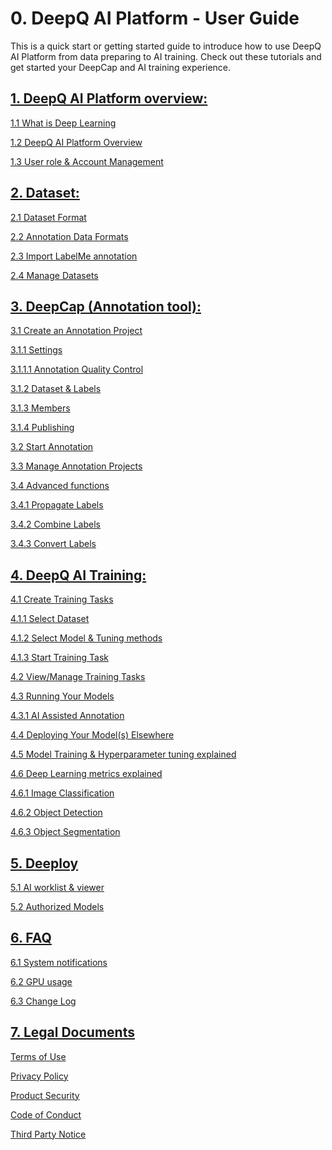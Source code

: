 # 0. DeepQ AI Platform - User Guide

This is a quick start or getting started guide to introduce how to use DeepQ AI Platform from data preparing to AI training. Check out these tutorials and get started your DeepCap and AI training experience.

## [1. DeepQ AI Platform overview:](working-flow-1/)

[1.1 What is Deep Learning](working-flow-1/what-is-deep-learning.md)

[1.2 DeepQ AI Platform Overview](working-flow-1/deepcap-main-page-introduction.md)

[1.3 User role & Account Management](working-flow-1/untitled-1.md)

## [2. Dataset:](dataset/)

[2.1 Dataset Format](dataset/upload-dataset.md)

[2.2 Annotation Data Formats](dataset/annotation-data-formats.md)

[2.3 Import LabelMe annotation](dataset/import-labelme-annotation.md)

[2.4 Manage Datasets](dataset/untitled.md)

## [3. DeepCap (Annotation tool):](working-flow/)

[3.1 Create an Annotation Project](working-flow/create-an-annotation-project/)

[   3.1.1 Settings](working-flow/create-an-annotation-project/1.-settings/)

[      3.1.1.1 Annotation Quality Control](working-flow/create-an-annotation-project/1.-settings/deepcap-smart-validation-dsv.md)

[   3.1.2 Dataset & Labels](working-flow/create-an-annotation-project/2.-dataset-and-labels.md)

[   3.1.3 Members](working-flow/create-an-annotation-project/3.-members.md)

[   3.1.4 Publishing](working-flow/create-an-annotation-project/4.-publishing.md)

[3.2 Start Annotation](working-flow/start-annotation.md)

[3.3 Manage Annotation Projects](working-flow/manage-annotation-projects.md)

[3.4 Advanced functions](working-flow/advanced-annotation-features.md)

[   3.4.1 Propagate Labels](working-flow/advanced-annotation-features.md#propagate-labels)

&#x20;  [3.4.2 Combine Labels](working-flow/advanced-annotation-features.md#3-4-2-combine-labels)

&#x20;  [3.4.3 Convert Labels](working-flow/advanced-annotation-features.md#3-4-3-convert-labels)

## [4. DeepQ AI Training:](account-management/)

[4.1 Create Training Tasks](account-management/create-training-tasks/)

&#x20;  [4.1.1 Select Dataset](account-management/create-training-tasks/1.-select-dataset.md)

&#x20;  [4.1.2 Select Model & Tuning methods](account-management/create-training-tasks/2.-select-model.md)

&#x20;  [4.1.3 Start Training Task](account-management/create-training-tasks/3.-start-task.md)

[4.2 View/Manage Training Tasks](account-management/manage-training-tasks.md)

[4.3 Running Your Models](account-management/running-your-models/)

&#x20;  [4.3.1 AI Assisted Annotation](account-management/running-your-models/ai-assisted-annotation.md)

[4.4 Deploying Your Model(s) Elsewhere](account-management/how-to-test-the-model-on-your-machine.md)

[4.5 Model Training & Hyperparameter tuning explained](account-management/model-training-and-hyperparameter-tuning-explained.md)

[4.6 Deep Learning metrics explained](account-management/deep-learning-metrics-explained/)

&#x20;  [4.6.1 Image Classification](account-management/deep-learning-metrics-explained/multi-class-classification.md)

&#x20;  [4.6.2 Object Detection](account-management/deep-learning-metrics-explained/object-detection.md)

&#x20;  [4.6.3 Object Segmentation](account-management/deep-learning-metrics-explained/object-segmentation.md)

## [5. Deeploy](5.-deeploy/)

[5.1 AI worklist & viewer](5.-deeploy/5.1-ai-worklist-and-viewer.md)

[5.2 Authorized Models](5.-deeploy/5.2-authorized-models.md)

## [6. FAQ](faq/)

[6.1 System notifications](faq/ai-training-related-issues.md)

[6.2 GPU usage](faq/gpu-usage.md)

[6.3 Change Log](faq/6.3-change-log/)

## [7. Legal Documents](legal-documents.md)

[Terms of Use](legal-documents.md#7.1-terms-of-use)

[Privacy Policy](legal-documents.md#7.2-privacy-policy)

[Product Security](legal-documents.md#7.3-product-security)

[Code of Conduct](legal-documents.md#7.4-code-of-conduct)

[Third Party Notice](legal-documents.md#7.5-third-party-notice)
